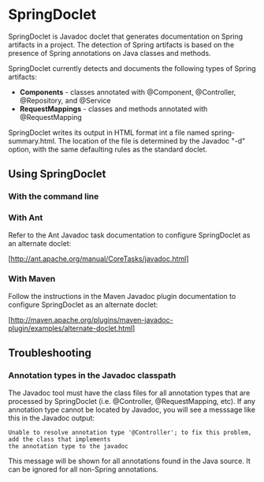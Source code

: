 # SpringDoclet

SpringDoclet is Javadoc doclet that generates documentation on Spring artifacts in a project. The detection of
Spring artifacts is based on the presence of Spring annotations on Java classes and methods.

SpringDoclet currently detects and documents the following types of Spring artifacts:
  * **Components** - classes annotated with @Component, @Controller, @Repository, and @Service
  * **RequestMappings** - classes and methods annotated with @RequestMapping

SpringDoclet writes its output in HTML format int a file named spring-summary.html. The location of the file is
determined by the Javadoc "-d" option, with the same defaulting rules as the standard doclet.

## Using SpringDoclet

### With the command line

### With Ant

Refer to the Ant Javadoc task documentation to configure SpringDoclet as an alternate doclet:

[http://ant.apache.org/manual/CoreTasks/javadoc.html]

### With Maven

Follow the instructions in the Maven Javadoc plugin documentation to configure SpringDoclet as an alternate doclet:

[http://maven.apache.org/plugins/maven-javadoc-plugin/examples/alternate-doclet.html]

## Troubleshooting

### Annotation types in the Javadoc classpath
The Javadoc tool must have the class files for all annotation types that are processed by SpringDoclet
(i.e. @Controller, @RequestMapping, etc). If any annotation type cannot be located by Javadoc, you will see a messsage
like this in the Javadoc output:

    Unable to resolve annotation type '@Controller'; to fix this problem, add the class that implements
    the annotation type to the javadoc

This message will be shown for all annotations found in the Java source. It can be ignored for all non-Spring
annotations.